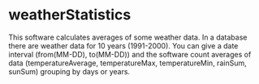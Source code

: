 # weatherStatistics

This software calculates averages of some weather data.
In a database there are weather data for 10 years (1991-2000).
You can give a date interval (from(MM-DD), to(MM-DD)) and the software count averages of data 
(temperatureAverage, temperatureMax, temperatureMin, rainSum, sunSum) grouping by days or years.
